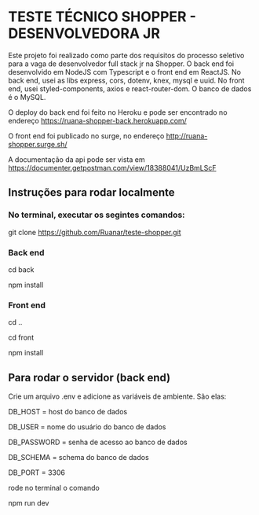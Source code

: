 # TESTE TÉCNICO SHOPPER - DESENVOLVEDORA JR

Este projeto foi realizado como parte dos requisitos do processo seletivo para a vaga de desenvolvedor full stack jr na Shopper. O back end foi desenvolvido em NodeJS com Typescript e o front end em ReactJS. 
No back end, usei as libs express, cors, dotenv, knex, mysql e uuid. 
No front end, usei styled-components, axios e react-router-dom.
O banco de dados é o MySQL.

O deploy do back end foi feito no Heroku e pode ser encontrado no endereço
https://ruana-shopper-back.herokuapp.com/

O front end foi publicado no surge, no endereço 
http://ruana-shopper.surge.sh/

A documentação da api pode ser vista em https://documenter.getpostman.com/view/18388041/UzBmLScF

## Instruções para rodar localmente

### No terminal, executar os segintes comandos:
git clone https://github.com/Ruanar/teste-shopper.git

### Back end
cd back

npm install

### Front end
cd .. 

cd front

npm install

## Para rodar o servidor (back end)
Crie um arquivo .env e adicione as variáveis de ambiente. São elas:

DB_HOST = host do banco de dados

DB_USER = nome do usuário do banco de dados

DB_PASSWORD = senha de acesso ao banco de dados

DB_SCHEMA = schema do banco de dados

DB_PORT = 3306

rode no terminal o comando

npm run dev

